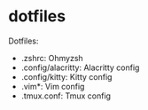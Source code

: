 # dotfiles
Dotfiles:
- .zshrc: Ohmyzsh
- .config/alacritty: Alacritty config
- .config/kitty: Kitty config
- .vim*: Vim config
- .tmux.conf: Tmux config

